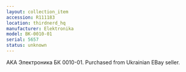 ```yaml
---
layout: collection_item
accession: R111183
location: thirdnerd_hq
manufacturer: Elektronika
model: BK-0010-01
serial: 5657
status: unknown
---
```


AKA Электроника БК 0010-01. Purchased from Ukrainian EBay seller.
